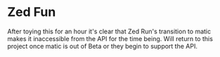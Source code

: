 # Zed Fun

After toying this for an hour it's clear that Zed Run's transition to matic makes it inaccessible from the 
API for the time being. Will return to this project once matic is out of Beta or they begin to support
the API.